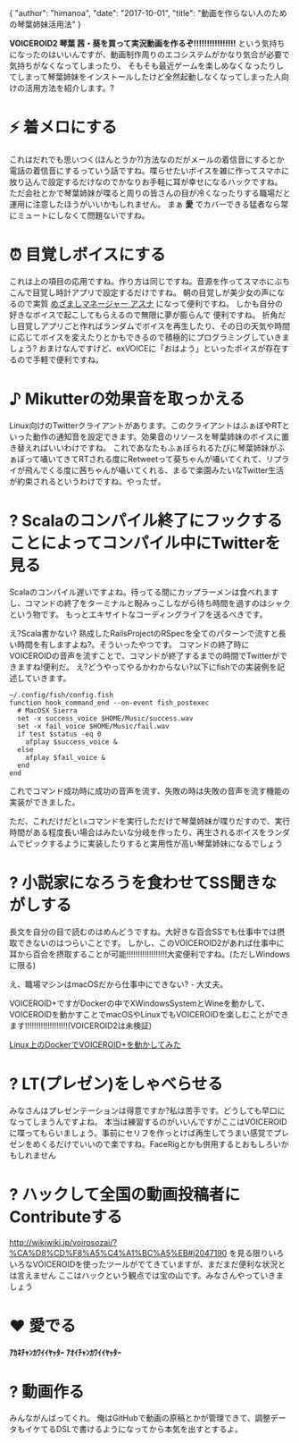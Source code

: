 {
   "author": "himanoa",
   "date": "2017-10-01",
   "title": "動画を作らない人のための琴葉姉妹活用法"
}

**VOICEROID2 琴葉 茜・葵を買って実況動画を作るぞ!!!!!!!!!!!!!!!!** という気持ちになったのはいいんですが、動画制作周りのエコシステムがかなり気合が必要で気持ちがなくなってしまったり、
そもそも最近ゲームを楽しめなくなったりしてしまって琴葉姉妹をインストールしたけど全然起動しなくなってしまった人向けの活用方法を紹介します。?

# ⚡️ 着メロにする

これはだれでも思いつく(ほんとうか?)方法なのだがメールの着信音にするとか電話の着信音にするっていう話ですね。喋らせたいボイスを雑に作ってスマホに放り込んで設定するだけなのでかなりお手軽に耳が幸せになるハックですね。
 ただ会社とかで琴葉姉妹が喋ると周りの皆さんの目が冷くなったりする職場だと運用に注意したほうがいいかもしれません。
まぁ  **愛** でカバーできる猛者なら常にミュートにしなくて問題ないですね。

# ⏰ 目覚しボイスにする

これは上の項目の応用ですね。作り方は同じですね。音源を作ってスマホにぶちこんで目覚し時計アプリで設定するだけですね。
朝の目覚しが美少女の声になるので実質 [めざましマネージャー アスナ](http://mezamane.com/asuna/) になって便利ですね。
しかも自分の好きなボイスで起こしてもらえるので無限に夢が膨らんで 便利ですね。
折角だし目覚しアプリごと作ればランダムでボイスを再生したり、その日の天気や時間に応じてボイスを変えたりとかもできるので積極的にプログラミングしていきましょう?
おまけなんですけど、exVOICEに「おはよう」といったボイスが存在するので手軽で便利ですね。

# ♪ Mikutterの効果音を取っかえる

Linux向けのTwitterクライアントがあります。このクライアントはふぁぼやRTといった動作の通知音を設定できます。効果音のリソースを琴葉姉妹のボイスに置き替えればいいわけですね。
これであなたもふぁぼられるたびに琴葉姉妹がふぁぼって囁いてきてRTされる度にRetweetって葵ちゃんが囁いてくれて、リプライが飛んでくる度に茜ちゃんが囁いてくれる、まるで楽園みたいなTwitter生活が約束されるというわけですね。やったぜ。

# ? Scalaのコンパイル終了にフックすることによってコンパイル中にTwitterを見る

Scalaのコンパイル遅いですよね。待ってる間にカップラーメンは食べれますし、コマンドの終了をターミナルと睨みっこしながら待ち時間を過すのはシャクという物です。
もっとエキサイトなコーディングライフを送るべきです。

え?Scala書かない? 熟成したRailsProjectのRSpecを全てのパターンで流すと長い時間を有しますよね?。そういったやつです。
コマンドの終了時にVOICEROIDの音声を流すことで、コマンドが終了するまでの時間でTwitterができますね!便利だ。
え?どうやってやるかわからない?以下にfishでの実装例を記述していきます。

    ~/.config/fish/config.fish
    function hook_command_end --on-event fish_postexec
      # MacOSX Sierra
      set -x success_voice $HOME/Music/success.wav
      set -x fail_voice $HOME/Music/fail.wav
      if test $status -eq 0
        afplay $success_voice &
      else
        afplay $fail_voice &
      end
    end
    

これでコマンド成功時に成功の音声を流す、失敗の時は失敗の音声を流す機能の実装ができました。

ただ、これだけだと`ls`コマンドを実行しただけで琴葉姉妹が喋りだすので、実行時間がある程度長い場合はみたいな分岐を作ったり、再生されるボイスをランダムでピックするように実装したりすると実用性が高い琴葉姉妹になるでしょう

# ? 小説家になろうを食わせてSS聞きながしする

長文を自分の目で読むのはめんどうですね。大好きな百合SSでも仕事中では摂取できないのはつらいことです。
しかし、このVOICEROID2があれば仕事中に耳から百合を摂取することが可能!!!!!!!!!!!!!!!!!!大変便利ですね。(ただしWindowsに限る)

え、職場マシンはmacOSだから仕事中にできない? - 大丈夫。

VOICEROID+ですがDockerの中でXWindowsSystemとWineを動かして、VOICEROIDを動かすことでmacOSやLinuxでもVOICEROIDを楽しむことができます!!!!!!!!!!!!!!!!!!!(VOICEROID2は未検証)

<a href="http://www.nicovideo.jp/watch/sm28389237">Linux上のDockerでVOICEROID+を動かしてみた</a></iframe>


# ? LT(プレゼン)をしゃべらせる

みなさんはプレゼンテーションは得意ですか?私は苦手です。どうしても早口になってしまうんですよね。
本当は練習するのがいいんですがここはVOICEROIDに喋ってもらいましょう。事前にセリフを作っとけば再生してうまい感覚でプレゼンをめくるだけでいいので楽ですね。FaceRigとかも併用するとおもしろいかもしれません

# ? ハックして全国の動画投稿者にContributeする

http://wikiwiki.jp/voirosozai/?%CA%D8%CD%F8%A5%C4%A1%BC%A5%EB#j2047190
を見る限りいろいろなVOICEROIDを使ったツールがでてきていますが、まだまだ便利な状況とは言えません
ここはハックという観点では宝の山です。みなさんやっていきましょう

# ❤️ 愛でる

**ｱｶﾈﾁｬﾝｶﾜｲｲﾔｯﾀｰ**
**ｱｵｲﾁｬﾝｶﾜｲｲﾔｯﾀｰ**

# ? 動画作る

みんながんばってくれ。
俺はGitHubで動画の原稿とかが管理できて、調整データもイケてるDSLで書けるようになってから本気を出すとするよ。


